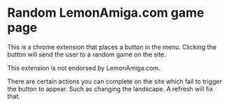 # Random LemonAmiga.com game page

This is a chrome extension that places a button in the menu. Clicking the button will send the user to a random game on the site.

This extension is not endorsed by LemonAmiga.com.

There are certain actions you can complete on the site which fail to trigger the button to appear. Such as changing the landscape. A refresh will fix that.